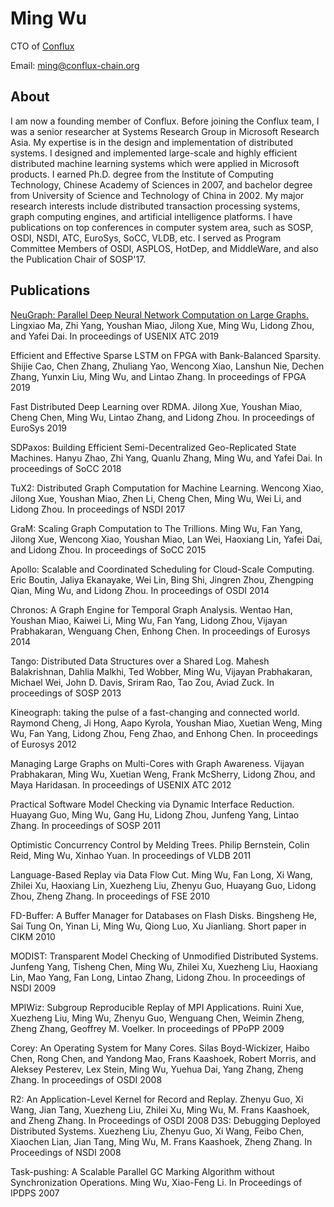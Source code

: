 # Ming Wu
CTO of [Conflux](https://www.conflux-chain.org)

Email: ming@conflux-chain.org

## About
I am now a founding member of Conflux. Before joining the Conflux team, I was a senior researcher at Systems Research Group in Microsoft Research Asia. My expertise is in the design and implementation of distributed systems. I designed and implemented large-scale and highly efficient distributed machine learning systems which were applied in Microsoft products. I earned Ph.D. degree from the Institute of Computing Technology, Chinese Academy of Sciences in 2007, and bachelor degree from University of Science and Technology of China in 2002. My major research interests include distributed transaction processing systems, graph computing engines, and artificial intelligence platforms. I have publications on top conferences in computer system area, such as SOSP, OSDI, NSDI, ATC, EuroSys, SoCC, VLDB, etc. I served as Program Committee Members of OSDI, ASPLOS, HotDep, and MiddleWare, and also the Publication Chair of SOSP'17.

## Publications
[NeuGraph: Parallel Deep Neural Network Computation on Large Graphs.](https://www.usenix.org/conference/atc19/presentation/ma) Lingxiao Ma, Zhi Yang, Youshan Miao, Jilong Xue, Ming Wu, Lidong Zhou, and Yafei Dai. In proceedings of USENIX ATC 2019

Efficient and Effective Sparse LSTM on FPGA with Bank-Balanced Sparsity. Shijie Cao, Chen Zhang, Zhuliang Yao, Wencong Xiao, Lanshun Nie, Dechen Zhang, Yunxin Liu, Ming Wu, and Lintao Zhang. In proceedings of FPGA 2019

Fast Distributed Deep Learning over RDMA. Jilong Xue, Youshan Miao, Cheng Chen, Ming Wu, Lintao Zhang, and Lidong Zhou. In proceedings of EuroSys 2019

SDPaxos: Building Efficient Semi-Decentralized Geo-Replicated State Machines. Hanyu Zhao, Zhi Yang, Quanlu Zhang, Ming Wu, and Yafei Dai. In proceedings of SoCC 2018

TuX2: Distributed Graph Computation for Machine Learning. Wencong Xiao, Jilong Xue, Youshan Miao, Zhen Li, Cheng Chen, Ming Wu, Wei Li, and Lidong Zhou. In proceedings of NSDI 2017

GraM: Scaling Graph Computation to The Trillions. Ming Wu, Fan Yang, Jilong Xue, Wencong Xiao, Youshan Miao, Lan Wei, Haoxiang Lin, Yafei Dai, and Lidong Zhou. In proceedings of SoCC 2015

Apollo: Scalable and Coordinated Scheduling for Cloud-Scale Computing. Eric Boutin, Jaliya Ekanayake, Wei Lin, Bing Shi, Jingren Zhou, Zhengping Qian, Ming Wu, and Lidong Zhou. In proceedings of OSDI 2014

Chronos: A Graph Engine for Temporal Graph Analysis. Wentao Han, Youshan Miao, Kaiwei Li, Ming Wu, Fan Yang, Lidong Zhou, Vijayan Prabhakaran, Wenguang Chen, Enhong Chen. In proceedings of Eurosys 2014

Tango: Distributed Data Structures over a Shared Log. Mahesh Balakrishnan, Dahlia Malkhi, Ted Wobber, Ming Wu, Vijayan Prabhakaran, Michael Wei, John D. Davis, Sriram Rao, Tao Zou, Aviad Zuck. In proceedings of SOSP 2013

Kineograph: taking the pulse of a fast-changing and connected world. Raymond Cheng, Ji Hong, Aapo Kyrola, Youshan Miao, Xuetian Weng, Ming Wu, Fan Yang, Lidong Zhou, Feng Zhao, and Enhong Chen. In proceedings of Eurosys 2012

Managing Large Graphs on Multi-Cores with Graph Awareness. Vijayan Prabhakaran, Ming Wu, Xuetian Weng, Frank McSherry, Lidong Zhou, and Maya Haridasan. In proceedings of USENIX ATC 2012

Practical Software Model Checking via Dynamic Interface Reduction. Huayang Guo, Ming Wu, Gang Hu, Lidong Zhou, Junfeng Yang, Lintao Zhang. In proceedings of SOSP 2011

Optimistic Concurrency Control by Melding Trees. Philip Bernstein, Colin Reid, Ming Wu, Xinhao Yuan. In proceedings of VLDB 2011

Language-Based Replay via Data Flow Cut. Ming Wu, Fan Long, Xi Wang, Zhilei Xu, Haoxiang Lin, Xuezheng Liu, Zhenyu Guo, Huayang Guo, Lidong Zhou, Zheng Zhang. In proceedings of FSE 2010

FD-Buffer: A Buffer Manager for Databases on Flash Disks. Bingsheng He, Sai Tung On, Yinan Li, Ming Wu, Qiong Luo, Xu Jianliang. Short paper in CIKM 2010

MODIST: Transparent Model Checking of Unmodified Distributed Systems. Junfeng Yang, Tisheng Chen, Ming Wu, Zhilei Xu, Xuezheng Liu, Haoxiang Lin, Mao Yang, Fan Long, Lintao Zhang, Lidong Zhou. In proceedings of NSDI 2009

MPIWiz: Subgroup Reproducible Replay of MPI Applications. Ruini Xue, Xuezheng Liu, Ming Wu, Zhenyu Guo, Wenguang Chen, Weimin Zheng, Zheng Zhang, Geoffrey M. Voelker. In proceedings of PPoPP 2009

Corey: An Operating System for Many Cores. Silas Boyd-Wickizer, Haibo Chen, Rong Chen, and Yandong Mao, Frans Kaashoek, Robert Morris, and Aleksey Pesterev, Lex Stein, Ming Wu, Yuehua Dai, Yang Zhang, Zheng Zhang. In proceedings of OSDI 2008

R2: An Application-Level Kernel for Record and Replay. Zhenyu Guo, Xi Wang, Jian Tang, Xuezheng Liu, Zhilei Xu, Ming Wu, M. Frans Kaashoek, and Zheng Zhang. In Proceedings of OSDI 2008
D3S: Debugging Deployed Distributed Systems. Xuezheng Liu, Zhenyu Guo, Xi Wang, Feibo Chen, Xiaochen Lian, Jian Tang, Ming Wu, M. Frans Kaashoek, Zheng Zhang. In Proceedings of NSDI 2008

Task-pushing: A Scalable Parallel GC Marking Algorithm without Synchronization Operations. Ming Wu, Xiao-Feng Li. In Proceedings of IPDPS 2007

